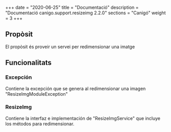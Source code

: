 +++
date        = "2020-06-25"
title       = "Documentació"
description = "Documentació canigo.support.resizeimg 2.2.0"
sections    = "Canigó"
weight      = 3
+++

## Propòsit

El propòsit és proveir un servei per redimensionar una imatge

## Funcionalitats

### Excepción

Contiene la excepción que se genera al redimensionar una imagen "ResizeImgModuleException"

### ResizeImg

Contiene la interfaz e implementación de "ResizeImgService" que incluye los métodos para redimensionar. 
